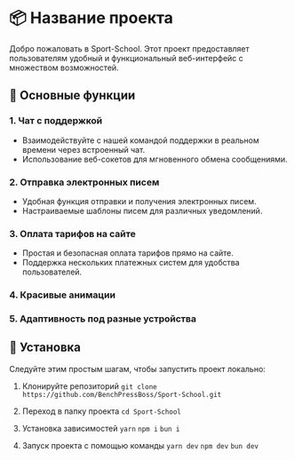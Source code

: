 # 📦 Название проекта

Добро пожаловать в Sport-School. Этот проект предоставляет пользователям удобный и функциональный веб-интерфейс с множеством возможностей.

## 🌟 Основные функции

### 1. Чат с поддержкой

- Взаимодействуйте с нашей командой поддержки в реальном времени через встроенный чат.
- Использование веб-сокетов для мгновенного обмена сообщениями.

### 2. Отправка электронных писем

- Удобная функция отправки и получения электронных писем.
- Настраиваемые шаблоны писем для различных уведомлений.

### 3. Оплата тарифов на сайте

- Простая и безопасная оплата тарифов прямо на сайте.
- Поддержка нескольких платежных систем для удобства пользователей.

### 4. Красивые анимации

### 5. Адаптивность под разные устройства

## 🚀 Установка

Следуйте этим простым шагам, чтобы запустить проект локально:

1. Клонируйте репозиторий
  ```git clone https://github.com/BenchPressBoss/Sport-School.git```
   
2. Переход в папку проекта 
  ```cd Sport-School```

3. Установка зависимостей
  ```yarn```
  ```npm i```
  ```bun i```

4. Запуск проекта с помощью команды 
  ```yarn dev```
  ```npm dev```
  ```bun dev```
